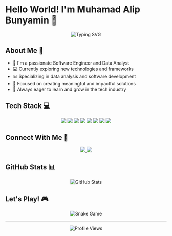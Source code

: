 # Hello World! I'm Muhamad Alip Bunyamin 👋

<div align="center">
  <img src="https://readme-typing-svg.herokuapp.com?font=Fira+Code&pause=1000&color=2196F3&center=true&vCenter=true&width=435&lines=Welcome+to+my+GitHub+Profile!;I'm+a+Software+Engineer+%26+Data+Analyst;Always+learning+new+things" alt="Typing SVG" />
</div>

## About Me 🚀

- 🌱 I'm a passionate Software Engineer and Data Analyst
- 💻 Currently exploring new technologies and frameworks
- 📊 Specializing in data analysis and software development
- 🎯 Focused on creating meaningful and impactful solutions
- 🌟 Always eager to learn and grow in the tech industry

## Tech Stack 💻

<div align="center">
  <img src="https://img.shields.io/badge/JavaScript-F7DF1E?style=for-the-badge&logo=javascript&logoColor=black" />
  <img src="https://img.shields.io/badge/HTML5-E34F26?style=for-the-badge&logo=html5&logoColor=white" />
  <img src="https://img.shields.io/badge/CSS3-1572B6?style=for-the-badge&logo=css3&logoColor=white" />
  <img src="https://img.shields.io/badge/Python-3776AB?style=for-the-badge&logo=python&logoColor=white" />
  <img src="https://img.shields.io/badge/React-20232A?style=for-the-badge&logo=react&logoColor=61DAFB" />
  <img src="https://img.shields.io/badge/Node.js-339933?style=for-the-badge&logo=nodedotjs&logoColor=white" />
  <img src="https://img.shields.io/badge/SQL-00000F?style=for-the-badge&logo=mysql&logoColor=white" />
  <img src="https://img.shields.io/badge/Git-F05032?style=for-the-badge&logo=git&logoColor=white" />
</div>

## Connect With Me 🤝

<div align="center">
  <a href="https://github.com/Vodkaa4">
    <img src="https://img.shields.io/badge/GitHub-100000?style=for-the-badge&logo=github&logoColor=white" />
  </a>
  <a href="https://www.linkedin.com/in/muhamad-alip-bunyamin-26120125b/">
    <img src="https://img.shields.io/badge/LinkedIn-0077B5?style=for-the-badge&logo=linkedin&logoColor=white" />
  </a>
</div>

## GitHub Stats 📊

<div align="center">
  <img src="https://github-readme-stats.vercel.app/api?username=Vodkaa4&show_icons=true&theme=radical" alt="GitHub Stats" />
</div>

## Let's Play! 🎮

<div align="center">
  <img src="https://raw.githubusercontent.com/Vodkaa4/Vodkaa4/output/github-contribution-grid-snake-dark.svg" alt="Snake Game" />
</div>

---

<div align="center">
  <img src="https://komarev.com/ghpvc/?username=Vodkaa4&style=flat-square&color=blue" alt="Profile Views" />
</div>
